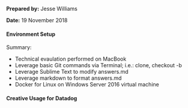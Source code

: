 **Prepared by:** Jesse Williams

**Date:** 19 November 2018

#### Environment Setup

Summary:

* Technical evaulation performed on MacBook
* Leverage basic Git commands via Terminal; i.e.: clone, checkout -b
* Leverage Sublime Text to modify answers.md
* Leverage markdown to format answers.md 
* Docker for Linux on Windows Server 2016 virtual machine

#### Creative Usage for Datadog


